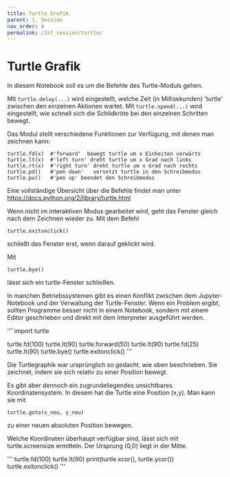 ```yaml
---
title: Turtle Grafik
parent: 1. Session
nav_order: 4
permalink: /1st_session/turtle/
---
```


# Turtle Grafik

In diesem Notebook soll es um die Befehle des Turtle-Moduls gehen.

Mit `turtle.delay(...)` wird eingestellt,
welche Zeit (in Millisekunden) 'turtle' zwischen den einzelnen Aktionen wartet.
Mit `turtle.speed(...)` wird eingestellt,
wie schnell sich die Schildkröte bei den einzelnen Schritten bewegt.

Das Modul stellt verschiedene Funktionen zur Verfügung,
mit denen man zeichnen kann:

    turtle.fd(x)  #'forward'  bewegt turtle um x Einheiten vorwärts
    turtle.lt(x)  #'left turn' dreht turtle um x Grad nach links
    turtle.rt(x)  #'right turn' dreht turtle um x Grad nach rechts
    turtle.pd()   #'pen down'   versetzt turtle in den Schreibmodus
    turtle.pu()   #'pen up' beendet den Schreibmodus


Eine vollständige Übersicht über die Befehle findet man unter
https://docs.python.org/2/library/turtle.html

Wenn nicht im interaktiven Modus gearbeitet wird, geht das Fenster
gleich nach dem Zeichnen wieder zu. Mit dem Befehl

    turtle.exitonclick()

schließt das Fenster erst, wenn darauf geklickt wird.

Mit

    turtle.bye()

lässt sich ein turtle-Fenster schließen.

In manchen Betriebssystemen gibt es einen Konflikt zwischen dem Jupyter-Notebook und
der Verwaltung der Turtle-Fenster. Wenn ein Problem ergibt, sollten
Programme besser nicht in einem Notebook, sondern mit einem Editor geschrieben und direkt mit dem
Interpreter ausgeführt werden.

'''
import turtle

turtle.fd(100)
turtle.lt(90)
turtle.forward(50)
turtle.lt(90)
turtle.fd(25)
turtle.lt(90)
turtle.bye()
turtle.exitonclick()
'''

Die Turtlegraphik war ursprünglich so gedacht, wie oben beschrieben. Sie zeichnet, indem sie sich relativ zu einer Position bewegt.

Es gibt aber dennoch ein zugrundeliegendes unsichtbares Koordinatensystem. In diesem hat die Turtle eine Position (x,y). Man kann sie mit

    turtle.goto(x_neu, y_neu)

zu einer neuen absoluten Position bewegen.

Welche Koordinaten überhaupt verfügbar sind, lässt sich mit turtle.screensize ermitteln.
Der Ursprung (0,0) liegt in der Mitte.

'''
turtle.fd(100)
turtle.lt(90)
print(turtle.xcor(), turtle.ycor())
turtle.exitonclick()
'''
